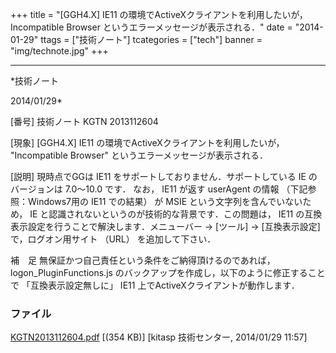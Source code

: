 ﻿+++
title = "[GGH4.X] IE11 の環境でActiveXクライアントを利用したいが， Incompatible Browser というエラーメッセージが表示される．"
date = "2014-01-29"
ttags = ["技術ノート"]
tcategories = ["tech"]
banner = "img/technote.jpg"
+++

-----------------------------------------------------------------------------------------------------------------------------

*技術ノート

2014/01/29*


[番号]
技術ノート KGTN 2013112604

[現象]
[GGH4.X] IE11 の環境でActiveXクライアントを利用したいが，
"Incompatible Browser" というエラーメッセージが表示される．

[説明]
現時点でGGは IE11 をサポートしておりません．サポートしている IE
のバージョンは 7.0～10.0 です． なお， IE11 が返す userAgent の情報
（下記参照：Windows7用の IE11 での結果） が MSIE
という文字列を含んでいないため， IE
と認識されないというのが技術的な背景です．この問題は， IE11
の互換表示設定を行うことで解決します．メニューバー → [ツール] →
[互換表示設定] で，ログオン用サイト （URL） を追加して下さい．

補　足
無保証かつ自己責任という条件をご納得頂けるのであれば，logon_PluginFunctions.js
のバックアップを作成し，以下のように修正することで
「互換表示設定無しに」 IE11 上でActiveXクライアントが動作します．


### ファイル





[KGTN2013112604.pdf](http://techreport.kitasp.net/attachments/download/1424/KGTN2013112604.pdf)
 [(354 KB)] [kitasp 技術センター, 2014/01/29
11:57]
